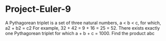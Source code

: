 # Project-Euler-9
A Pythagorean triplet is a set of three natural numbers, a &lt; b &lt; c, for which,  a2 + b2 = c2 For example, 32 + 42 = 9 + 16 = 25 = 52.  There exists exactly one Pythagorean triplet for which a + b + c = 1000. Find the product abc
